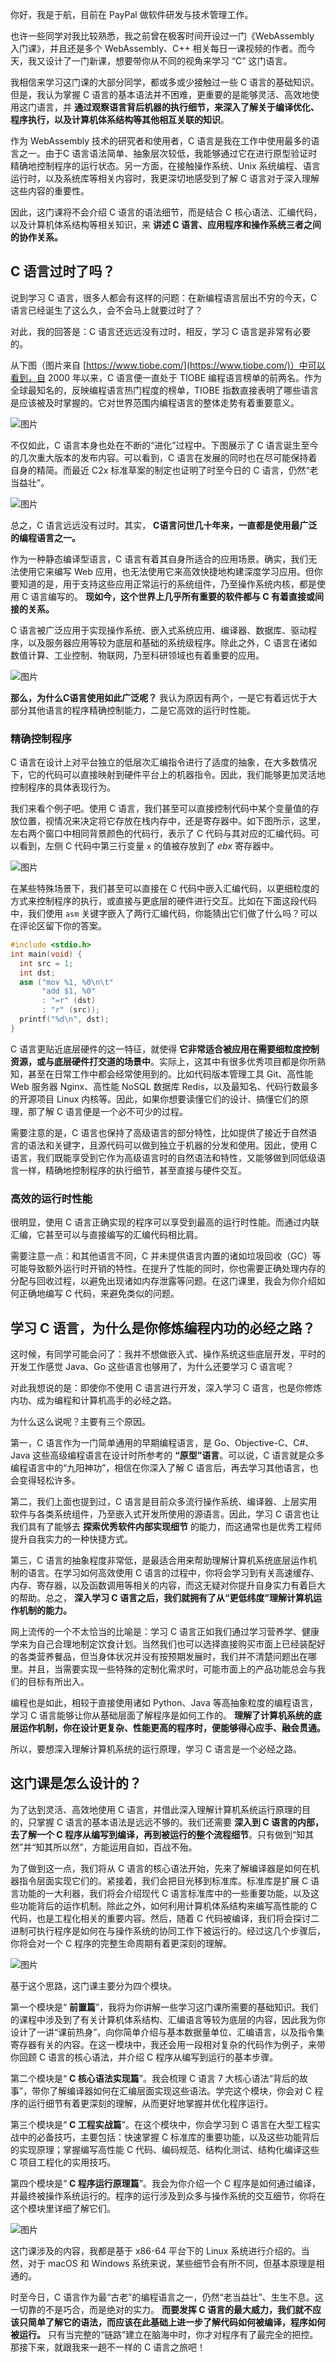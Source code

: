 你好，我是于航，目前在 PayPal 做软件研发与技术管理工作。

也许一些同学对我比较熟悉，我之前曾在极客时间开设过一门《WebAssembly 入门课》，并且还是多个 WebAssembly、C++ 相关每日一课视频的作者。而今天，我又设计了一门新课，想要带你从不同的视角来学习 “C” 这门语言。

我相信来学习这门课的大部分同学，都或多或少接触过一些 C 语言的基础知识。但是，我认为掌握 C 语言的基本语法并不困难，更重要的是能够灵活、高效地使用这门语言，并 **通过观察语言背后机器的执行细节，来深入了解关于编译优化、程序执行，以及计算机体系结构等其他相互关联的知识**。

作为 WebAssembly 技术的研究者和使用者，C 语言是我在工作中使用最多的语言之一。由于C 语言语法简单、抽象层次较低，我能够通过它在进行原型验证时精确地控制程序的运行状态。另一方面，在接触操作系统、Unix 系统编程、语言运行时，以及系统库等相关内容时，我更深切地感受到了解 C 语言对于深入理解这些内容的重要性。

因此，这门课将不会介绍 C 语言的语法细节，而是结合 C 核心语法、汇编代码，以及计算机体系结构等相关知识，来 **讲述 C 语言、应用程序和操作系统三者之间的协作关系。**

## C 语言过时了吗？

说到学习 C 语言，很多人都会有这样的问题：在新编程语言层出不穷的今天，C 语言已经诞生了这么久，会不会马上就要过时了？

对此，我的回答是：C 语言还远远没有过时，相反，学习 C 语言是非常有必要的。

从下图（图片来自 [https://www.tiobe.com/](https://www.tiobe.com/)）中可以看到，自 2000 年以来，C 语言便一直处于 TIOBE 编程语言榜单的前两名。作为全球最知名的，反映编程语言热门程度的榜单，TIOBE 指数直接表明了哪些语言是应该被及时掌握的。它对世界范围内编程语言的整体走势有着重要意义。

![图片](https://static001.geekbang.org/resource/image/ff/6c/ff57cf6e07a0eedd938c2e7c7e43fd6c.png?wh=1866x922)

不仅如此，C 语言本身也处在不断的“进化”过程中。下图展示了 C 语言诞生至今的几次重大版本的发布内容。可以看到，C 语言在发展的同时也在尽可能保持着自身的精简。而最近 C2x 标准草案的制定也证明了时至今日的 C 语言，仍然“老当益壮”。

![图片](https://static001.geekbang.org/resource/image/08/a7/0858b40f96d674c2a525085a948b7fa7.jpg?wh=1920x898)

总之，C 语言远远没有过时。其实， **C语言问世几十年来，一直都是使用最广泛的编程语言之一。**

作为一种静态编译型语言，C 语言有着其自身所适合的应用场景。确实，我们无法使用它来编写 Web 应用，也无法使用它来高效快捷地构建深度学习应用。但你要知道的是，用于支持这些应用正常运行的系统组件，乃至操作系统内核，都是使用 C 语言编写的。 **现如今，这个世界上几乎所有重要的软件都与 C 有着直接或间接的关系。**

C 语言被广泛应用于实现操作系统、嵌入式系统应用、编译器、数据库、驱动程序，以及服务器应用等较为底层和基础的系统级程序。除此之外，C 语言在诸如数值计算、工业控制、物联网，乃至科研领域也有着重要的应用。

![图片](https://static001.geekbang.org/resource/image/7a/b3/7a6e97e3d9c806fyy15a2a619d6c2cb3.jpg?wh=1920x1853)

**那么，为什么C语言使用如此广泛呢？** 我认为原因有两个，一是它有着远优于大部分其他语言的程序精确控制能力，二是它高效的运行时性能。

### **精确控制程序**

C 语言在设计上对平台独立的低层次汇编指令进行了适度的抽象，在大多数情况下，它的代码可以直接映射到硬件平台上的机器指令。因此，我们能够更加灵活地控制程序的具体表现行为。

我们来看个例子吧。使用 C 语言，我们甚至可以直接控制代码中某个变量值的存放位置，视情况来决定将它存放在栈内存中，还是寄存器中。如下图所示，这里，左右两个窗口中相同背景颜色的代码行，表示了 C 代码与其对应的汇编代码。可以看到，左侧 C 代码中第三行变量 `x` 的值被存放到了 _ebx_ 寄存器中。

![图片](https://static001.geekbang.org/resource/image/91/e7/91de0a9b1f989a6f4539303bb8ecf5e7.png?wh=1920x1063)

在某些特殊场景下，我们甚至可以直接在 C 代码中嵌入汇编代码，以更细粒度的方式来控制程序的执行，或直接与更底层的硬件进行交互。比如在下面这段代码中，我们使用 `asm` 关键字嵌入了两行汇编代码，你能猜出它们做了什么吗？可以在评论区留下你的答案。

```c++
#include <stdio.h>
int main(void) {
  int src = 1;
  int dst;
  asm ("mov %1, %0\n\t"
       "add $1, %0"
       : "=r" (dst)
       : "r" (src));
  printf("%d\n", dst);
}

```

C 语言更贴近底层硬件的这一特征，就使得 **它非常适合被应用在需要细粒度控制资源，或与底层硬件打交道的场景中**。实际上，这其中有很多优秀项目都是你所熟知，甚至在日常工作中都会经常使用到的。比如代码版本管理工具 Git、高性能 Web 服务器 Nginx、高性能 NoSQL 数据库 Redis，以及最知名、代码行数最多的开源项目 Linux 内核等。因此，如果你想要读懂它们的设计、搞懂它们的原理，那了解 C 语言便是一个必不可少的过程。

需要注意的是，C 语言也保持了高级语言的部分特性，比如提供了接近于自然语言的语法和关键字，且源代码可以做到独立于机器的分发和使用。因此，使用 C 语言，我们既能享受到它作为高级语言时的自然语法和特性，又能够做到同低级语言一样，精确地控制程序的执行细节，甚至直接与硬件交互。

### **高效的运行时性能**

很明显，使用 C 语言正确实现的程序可以享受到最高的运行时性能。而通过内联汇编，它甚至可以与直接编写的汇编代码相比肩。

需要注意一点：和其他语言不同，C 并未提供语言内置的诸如垃圾回收（GC）等可能导致额外运行时开销的特性。在提升了性能的同时，你也需要正确处理内存的分配与回收过程，以避免出现诸如内存泄露等问题。在这门课里，我会为你介绍如何正确地编写 C 代码，来避免类似的问题。

## 学习 C 语言，为什么是你修炼编程内功的必经之路？

这时候，有同学可能会问了：我并不想做嵌入式、操作系统这些底层开发，平时的开发工作感觉 Java、Go 这些语言也够用了，为什么还要学习 C 语言呢？

对此我想说的是：即使你不使用 C 语言进行开发，深入学习 C 语言，也是你修炼内功、成为编程和计算机高手的必经之路。

为什么这么说呢？主要有三个原因。

第一，C 语言作为一门简单通用的早期编程语言，是 Go、Objective-C、C#、Java 这些高级编程语言在设计时所参考的 **“原型”语言**。可以说，C 语言就是众多编程语言中的“九阳神功”，相信在你深入了解 C 语言后，再去学习其他语言，也会变得轻松许多。

第二，我们上面也提到过，C 语言是目前众多流行操作系统、编译器、上层实用软件与各类系统组件，乃至嵌入式开发所使用的源语言。因此，学习 C 语言也让我们具有了能够去 **探索优秀软件内部实现细节** 的能力，而这通常也是优秀工程师提升自我实力的一种快捷方式。

第三，C 语言的抽象程度非常低，是最适合用来帮助理解计算机系统底层运作机制的语言。在学习如何高效使用 C 语言的过程中，你将会学习到有关高速缓存、内存、寄存器，以及函数调用等相关的内容，而这无疑对你提升自身实力有着巨大的帮助。总之， **深入学习 C 语言之后，我们就拥有了从“更低纬度”理解计算机运作机制的能力。**

网上流传的一个不太恰当的比喻是：学习 C 语言正如我们通过学习营养学、健康学来为自己合理地制定饮食计划。当然我们也可以选择直接购买市面上已经装配好的各类营养餐品，但当身体状况并没有按预期发展时，我们并不清楚问题出在哪里。并且，当需要实现一些特殊的定制化需求时，可能市面上的产品功能总会与我们的目标有所出入。

编程也是如此，相较于直接使用诸如 Python、Java 等高抽象粒度的编程语言，学习 C 语言能够让你从基础层面了解程序是如何工作的。 **理解了计算机系统的底层运作机制，你在设计更复杂、性能更高的程序时，便能够得心应手、融会贯通。**

所以，要想深入理解计算机系统的运行原理，学习 C 语言是一个必经之路。

## 这门课是怎么设计的？

为了达到灵活、高效地使用 C 语言，并借此深入理解计算机系统运行原理的目的，只掌握 C 语言的基本语法是远远不够的。我们还需要 **深入到 C 语言的内部，去了解⼀个 C 程序从编写到编译，再到被运⾏的整个流程细节**。只有做到“知其然”并“知其所以然”，方能运用自如，百战不殆。

为了做到这一点，我们将从 C 语言的核心语法开始，先来了解编译器是如何在机器指令层面实现它们的。紧接着，我们会把目光移到标准库。标准库是扩展 C 语言功能的一大利器，我们将会介绍现代 C 语言标准库中的一些重要功能，以及这些功能背后的运作机制。除此之外，如何利用计算机体系结构来编写高性能的 C 代码，也是工程化相关的重要内容。然后，随着 C 代码被编译，我们将会探讨二进制可执行程序是如何在与操作系统的协同工作下被运行的。经过这几个步骤后，你将会对一个 C 程序的完整生命周期有着更深刻的理解。

![图片](https://static001.geekbang.org/resource/image/a0/73/a034ffbd985827d70e485b5ae9fe2b73.jpg?wh=1920x762)

基于这个思路，这门课主要分为四个模块。

第一个模块是“ **前置篇**”，我将为你讲解一些学习这门课所需要的基础知识。我们的课程中涉及到了有关计算机体系结构、汇编语言等较为底层的内容，因此我为你设计了一讲“课前热身”，向你简单介绍与基本数据量单位、汇编语言，以及指令集寄存器有关的内容。在这一模块中，我还会用一段相对复杂的代码作为例子，来带你回顾 C 语言的核心语法，并介绍 C 程序从编写到运行的基本步骤。

第二个模块是“ **C 核心语法实现篇**”。我会梳理 C 语言 7 大核心语法“背后的故事”，带你了解编译器如何在汇编层面实现这些语法。学完这个模块，你会对 C 程序的运行细节有着更深刻的理解，从而更好地掌握并优化程序运行。

第三个模块是“ **C 工程实战篇**”。在这个模块中，你会学习到 C 语言在大型工程实战中的必备技巧，主要包括：快速掌握 C 标准库的重要功能，以及这些功能背后的实现原理；掌握编写高性能 C 代码、编码规范、结构化测试、结构化编译这些 C 项目工程化的实用技巧。

第四个模块是“ **C 程序运行原理篇**”。我会为你介绍一个 C 程序是如何通过编译，并最终被操作系统运行的。程序的运行涉及到众多与操作系统的交互细节，你将在这个模块里详细了解它们。

![图片](https://static001.geekbang.org/resource/image/7e/96/7ed08b6a5154f8c83fab3bca39a23296.jpg?wh=1563x5870)

这门课涉及的内容，我都是基于 x86-64 平台下的 Linux 系统进行介绍的。当然，对于 macOS 和 Windows 系统来说，某些细节会有所不同，但基本原理是相通的。

时至今日，C 语言作为最“古老”的编程语言之一，仍然“老当益壮”、生生不息。这一切靠的不是巧合，而是绝对的实力。 **而要发挥 C 语言的最大威力，我们就不应该只简单了解它的语法，而应该在此基础上进一步了解代码如何被编译，程序如何被运行。** 只有当完整的“链路”建立在脑海中时，你才对程序有了最完全的把控。那接下来，就跟我来一趟不一样的 C 语言之旅吧！